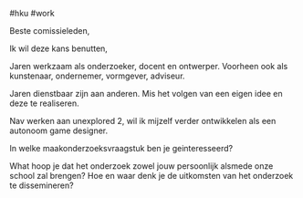 #hku #work 

Beste comissieleden,

Ik wil deze kans benutten, 

Jaren werkzaam als onderzoeker, docent en ontwerper.
Voorheen ook als kunstenaar, ondernemer, vormgever, adviseur.

Jaren dienstbaar zijn aan anderen. 
Mis het volgen van een eigen idee en deze te realiseren.

Nav werken aan unexplored 2, wil ik mijzelf verder ontwikkelen als een autonoom game designer. 

In welke maakonderzoeksvraagstuk ben je geinteresseerd?


What hoop je dat het onderzoek zowel jouw persoonlijk alsmede onze school zal brengen?
Hoe en waar denk je de uitkomsten van het onderzoek te dissemineren?



